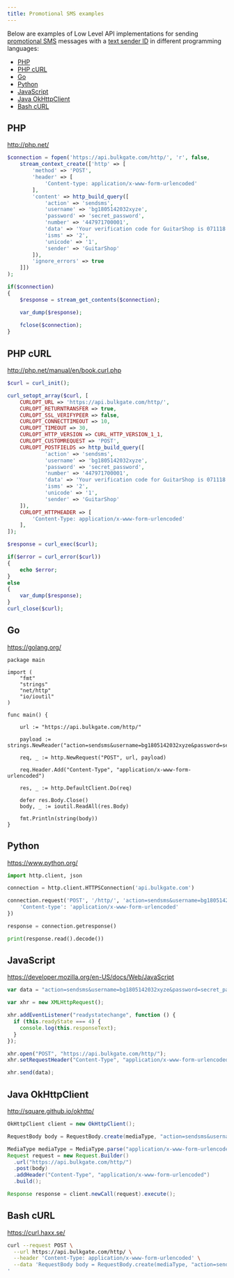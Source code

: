```yaml
---
title: Promotional SMS examples
---
```


Below are examples of Low Level API implementations for sending [promotional SMS](difference-promotional-transactional-sms.md#promotional-sms) messages with a [text sender ID](sender-type.md#text-sender-id) in different programming languages: 
 - [PHP](#php)
 - [PHP cURL](#php-curl)
 - [Go](#go)
 - [Python](#python)
 - [JavaScript](#javascript)
 - [Java OkHttpClient](#java-okhttpclient)
 - [Bash cURL](#bash-curl)

## PHP
http://php.net/
``` php
$connection = fopen('https://api.bulkgate.com/http/', 'r', false,
    stream_context_create(['http' => [
        'method' => 'POST',
        'header' => [
            'Content-type: application/x-www-form-urlencoded'
        ],
        'content' => http_build_query([
            'action' => 'sendsms', 
            'username' => 'bg1805142032xyze',
            'password' => 'secret_password',
            'number' => '447971700001',
            'data' => 'Your verification code for GuitarShop is 071118',
            'isms' => '2',
            'unicode' => '1',
            'sender' => 'GuitarShop'
        ]),
        'ignore_errors' => true
    ]])
);

if($connection)
{
    $response = stream_get_contents($connection);

    var_dump($response);
    
    fclose($connection);
}
```

## PHP cURL 
http://php.net/manual/en/book.curl.php
``` php
$curl = curl_init();

curl_setopt_array($curl, [
    CURLOPT_URL => 'https://api.bulkgate.com/http/',
    CURLOPT_RETURNTRANSFER => true,
    CURLOPT_SSL_VERIFYPEER => false,
    CURLOPT_CONNECTTIMEOUT => 10,
    CURLOPT_TIMEOUT => 30,
    CURLOPT_HTTP_VERSION => CURL_HTTP_VERSION_1_1,
    CURLOPT_CUSTOMREQUEST => 'POST',
    CURLOPT_POSTFIELDS => http_build_query([
            'action' => 'sendsms', 
            'username' => 'bg1805142032xyze',
            'password' => 'secret_password',
            'number' => '447971700001',
            'data' => 'Your verification code for GuitarShop is 071118',
            'isms' => '2',
            'unicode' => '1',
            'sender' => 'GuitarShop'
    ]),
    CURLOPT_HTTPHEADER => [
        'Content-Type: application/x-www-form-urlencoded'
    ],
]);

$response = curl_exec($curl);

if($error = curl_error($curl))
{
    echo $error;
}
else
{
    var_dump($response);
}
curl_close($curl);
```

## Go
https://golang.org/
``` golang
package main

import (
	"fmt"
	"strings"
	"net/http"
	"io/ioutil"
)

func main() {

	url := "https://api.bulkgate.com/http/"

	payload := strings.NewReader("action=sendsms&username=bg1805142032xyze&password=secret_password&number=447971700001&data=Your+verification+code+for+GuitarShop+is+071118&isms=2&unicode=1&sender=GuitarShop")

	req, _ := http.NewRequest("POST", url, payload)

	req.Header.Add("Content-Type", "application/x-www-form-urlencoded")

	res, _ := http.DefaultClient.Do(req)

	defer res.Body.Close()
	body, _ := ioutil.ReadAll(res.Body)

	fmt.Println(string(body))
}
```

## Python
https://www.python.org/
``` Python
import http.client, json

connection = http.client.HTTPSConnection('api.bulkgate.com')

connection.request('POST', '/http/', 'action=sendsms&username=bg1805142032xyze&password=secret_password&number=447971700001&data=Your+verification+code+for+GuitarShop+is+071118&isms=2&unicode=1&sender=GuitarShop', {
    'Content-type': 'application/x-www-form-urlencoded'
})

response = connection.getresponse()

print(response.read().decode())
```

## JavaScript
https://developer.mozilla.org/en-US/docs/Web/JavaScript
``` JavaScript
var data = "action=sendsms&username=bg1805142032xyze&password=secret_password&number=447971700001&data=Your+verification+code+for+GuitarShop+is+071118&isms=2&unicode=1&sender=GuitarShop";

var xhr = new XMLHttpRequest();

xhr.addEventListener("readystatechange", function () {
  if (this.readyState === 4) {
    console.log(this.responseText);
  }
});

xhr.open("POST", "https://api.bulkgate.com/http/");
xhr.setRequestHeader("Content-Type", "application/x-www-form-urlencoded");

xhr.send(data);
```

## Java OkHttpClient
http://square.github.io/okhttp/
``` Java
OkHttpClient client = new OkHttpClient();

RequestBody body = RequestBody.create(mediaType, "action=sendsms&username=bg1805142032xyze&password=secret_password&number=447971700001&data=Your+verification+code+for+GuitarShop+is+071118&isms=2&unicode=1&sender=GuitarShop");

MediaType mediaType = MediaType.parse("application/x-www-form-urlencoded");
Request request = new Request.Builder()
  .url("https://api.bulkgate.com/http/")
  .post(body)
  .addHeader("Content-Type", "application/x-www-form-urlencoded")
  .build();

Response response = client.newCall(request).execute();
```

## Bash cURL
https://curl.haxx.se/
``` bash
curl --request POST \
  --url https://api.bulkgate.com/http/ \
  --header 'Content-Type: application/x-www-form-urlencoded' \
  --data 'RequestBody body = RequestBody.create(mediaType, "action=sendsms&username=bg1805142032xyze&password=secret_password&number=447971700001&data=Your+verification+code+for+GuitarShop+is+071118&isms=2&unicode=1&sender=GuitarShop");
'
```
